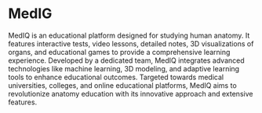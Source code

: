 # MedIG


MedIQ is an educational platform designed for studying human anatomy. It features interactive tests, video lessons, detailed notes, 3D visualizations of organs, and educational games to provide a comprehensive learning experience. Developed by a dedicated team, MedIQ integrates advanced technologies like machine learning, 3D modeling, and adaptive learning tools to enhance educational outcomes. Targeted towards medical universities, colleges, and online educational platforms, MedIQ aims to revolutionize anatomy education with its innovative approach and extensive features.



